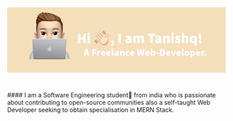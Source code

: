 # <img src="Untitled Design (4).png" alt="profile">
<br>
#### I am a Software Engineering student🚀 from india who is passionate about contributing to open-source communities also a self-taught Web Developer seeking to obtain specialisation in MERN Stack.
